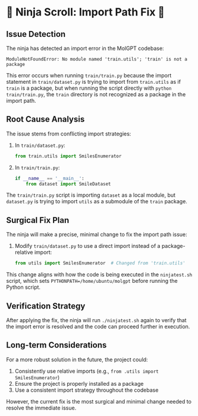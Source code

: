 # 🥷 Ninja Scroll: Import Path Fix 🥷

## Issue Detection

The ninja has detected an import error in the MolGPT codebase:

```
ModuleNotFoundError: No module named 'train.utils'; 'train' is not a package
```

This error occurs when running `train/train.py` because the import statement in `train/dataset.py` is trying to import from `train.utils` as if `train` is a package, but when running the script directly with `python train/train.py`, the `train` directory is not recognized as a package in the import path.

## Root Cause Analysis

The issue stems from conflicting import strategies:

1. In `train/dataset.py`:
   ```python
   from train.utils import SmilesEnumerator
   ```

2. In `train/train.py`:
   ```python
   if __name__ == '__main__':
       from dataset import SmileDataset
   ```

The `train/train.py` script is importing `dataset` as a local module, but `dataset.py` is trying to import `utils` as a submodule of the `train` package.

## Surgical Fix Plan

The ninja will make a precise, minimal change to fix the import path issue:

1. Modify `train/dataset.py` to use a direct import instead of a package-relative import:
   ```python
   from utils import SmilesEnumerator  # Changed from 'train.utils'
   ```

This change aligns with how the code is being executed in the `ninjatest.sh` script, which sets `PYTHONPATH=/home/ubuntu/molgpt` before running the Python script.

## Verification Strategy

After applying the fix, the ninja will run `./ninjatest.sh` again to verify that the import error is resolved and the code can proceed further in execution.

## Long-term Considerations

For a more robust solution in the future, the project could:

1. Consistently use relative imports (e.g., `from .utils import SmilesEnumerator`)
2. Ensure the project is properly installed as a package
3. Use a consistent import strategy throughout the codebase

However, the current fix is the most surgical and minimal change needed to resolve the immediate issue.